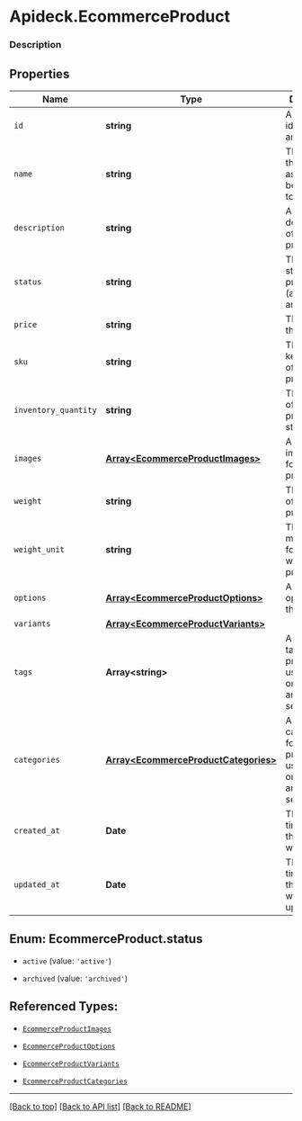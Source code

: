 # Apideck.EcommerceProduct

### Description

## Properties
Name | Type | Description | Notes
------------ | ------------- | ------------- | -------------
`id` | **string** | A unique identifier for an object. | 
`name` | **string** | The name of the product as it should be displayed to customers. | [optional] 
`description` | **string** | A detailed description of the product. | [optional] 
`status` | **string** | The current status of the product (active or archived). | [optional] 
`price` | **string** | The price of the product. | [optional] 
`sku` | **string** | The stock keeping unit of the product. | [optional] 
`inventory_quantity` | **string** | The quantity of the product in stock. | [optional] 
`images` | [**Array&lt;EcommerceProductImages&gt;**](EcommerceProductImages.md) | An array of image URLs for the product. | [optional] 
`weight` | **string** | The weight of the product. | [optional] 
`weight_unit` | **string** | The unit of measurement for the weight of the product. | [optional] 
`options` | [**Array&lt;EcommerceProductOptions&gt;**](EcommerceProductOptions.md) | An array of options for the product. | [optional] 
`variants` | [**Array&lt;EcommerceProductVariants&gt;**](EcommerceProductVariants.md) |  | [optional] 
`tags` | **Array&lt;string&gt;** | An array of tags for the product, used for organization and searching. | [optional] 
`categories` | [**Array&lt;EcommerceProductCategories&gt;**](EcommerceProductCategories.md) | An array of categories for the product, used for organization and searching. | [optional] 
`created_at` | **Date** | The date and time when the object was created. | [optional] 
`updated_at` | **Date** | The date and time when the object was last updated. | [optional] 





<a name="EcommerceProductStatus"></a>
## Enum: EcommerceProduct.status


* `active` (value: `'active'`)

* `archived` (value: `'archived'`)




## Referenced Types:







* [`EcommerceProductImages`](EcommerceProductImages.md)


* [`EcommerceProductOptions`](EcommerceProductOptions.md)
* [`EcommerceProductVariants`](EcommerceProductVariants.md)

* [`EcommerceProductCategories`](EcommerceProductCategories.md)



---

[[Back to top]](#) [[Back to API list]](../../../../README.md#documentation-for-api-endpoints) [[Back to README]](../../../../README.md)


